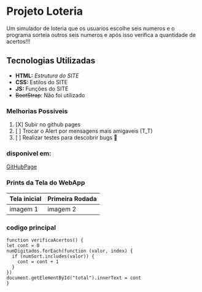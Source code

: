 # Projeto Loteria
Um simulador de loteria que os usuarios escolhe seis numeros
e o programa sorteia outros seis numeros e após isso
verifica a quantidade de acertos!!!

## Tecnologias Utilizadas
- **HTML:** _Estrutura do SITE_
- **CSS:** Estilos do SITE
- **JS:** Funções do SITE
- ~~BootStrap~~: Não foi utilizado


### Melhorias Possiveis
1. [X] Subir no github pages
2. [ ] Trocar o Alert por mensagens mais amigaveis (T_T)
3. [ ] Realizar testes para descobrir bugs 👾

### disponivel em:
[GitHubPage]( https://greicybenitez.github.io/Simulador_Loteria-master/)

### Prints da Tela do WebApp

| Tela inicial | Primeira Rodada | 
|--------------|-----------------|
| imagem 1     | imagem 2        |


 ### codigo principal
  ```js:
  function verificaAcertos() {
  let cont = 0
  numDigitados.forEach(function (valor, index) {
    if (numSort.includes(valor)) {
      cont = cont + 1
    }
  })
  document.getElementById("total").innerText = cont
}
  ```
